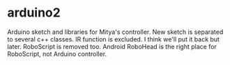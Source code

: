 arduino2
========

Arduino sketch and libraries for Mitya's controller. New sketch is separated to several c++ classes. IR function is excluded. I think we'll put it back but later. RoboScript is removed too. Android RoboHead is the right place for RoboScript, not Arduino controller.
